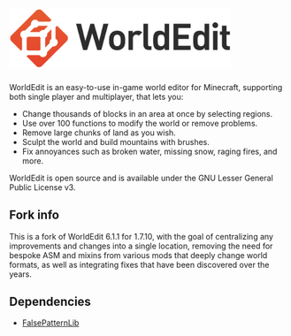 <h1>
    <img src="worldedit-logo.svg" alt="WorldEdit" width="400" /> 
</h1>

WorldEdit is an easy-to-use in-game world editor for Minecraft, supporting both
single player and multiplayer, that lets you:

* Change thousands of blocks in an area at once by selecting regions.
* Use over 100 functions to modify the world or remove problems.
* Remove large chunks of land as you wish.
* Sculpt the world and build mountains with brushes.
* Fix annoyances such as broken water, missing snow, raging fires, and more.

WorldEdit is open source and is available under the GNU Lesser General Public
License v3.

## Fork info

This is a fork of WorldEdit 6.1.1 for 1.7.10, with the goal of centralizing any improvements and changes into a single location,
removing the need for bespoke ASM and mixins from various mods that deeply change world formats, as well as integrating fixes that have been discovered over the years.

## Dependencies

- [FalsePatternLib](https://github.com/FalsePattern/FalsePatternLib)